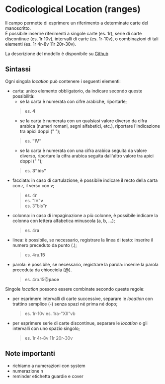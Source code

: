 # Codicological Location (ranges)

Il campo permette di esprimere un riferimento a determinate carte del manoscritto.  
È possibile inserire riferimenti a singole carte (es. 1r), serie di carte discontinue (es. 1r 10v), intervalli di carte (es. 1r-10v), o combinazioni di tali elementi (es. 1r 4r-8v 11r 20r-30v).  

La descrizione del modello è disponibile su [Github](https://github.com/vedph/cadmus-bricks-shell/blob/master/projects/myrmidon/cadmus-cod-location/README.md)  

## Sintassi
Ogni singola _location_ può contenere i seguenti elementi:
* carta: unico elemento obbligatorio, da indicare secondo queste possibilità:
  * se la carta è numerata con cifre arabiche, riportarle;
  > es. **4**
  * se la carta è numerata con un qualsiasi valore diverso da cifra arabica (numeri romani, segni alfabetici, etc.), riportare l'indicazione tra apici doppi (" ");
  > es. **"IV"**
  * se la carta è numerata con una cifra arabica seguita da valore diverso, riportare la cifra arabica seguita dall'altro valore tra apici doppi (" ");
  > es. **3"bis"**
* facciata: in caso di cartulazione, è possibile indicare il recto della carta con _r_, il verso con _v_;
  > es. 4**r**  
  > es. "IV"**v**  
  > es. 3"bis"**r**  
* colonna: in caso di impaginazione a più colonne, è possibile indicare la colonna con lettera alfabetica minuscola (a, b, ...);
  > es. 4r**a**  
* linea: è possibile, se necessario, registrare la linea di testo: inserire il numero preceduto da punto (.); 
  > es. 4ra.**15**  
* parola: è possibile, se necessario, registrare la parola: inserire la parola preceduta da chiocciola (@).  
  > es. 4ra.15@**pace**  

Singole _location_ possono essere combinate secondo queste regole:
* per esprimere intervalli di carte successive, separare le _location_ con trattino semplice (-) senza spazi né prima né dopo;  
  > es. 1r-10v
  > es. 1ra-"XII"vb
* per esprimere serie di carte discontinue, separare le _location_ o gli intervalli con uno spazio singolo; 
  > es. 1r 4r-8v 11r 20r-30v





## Note importanti
* richiamo a numerazioni con system
* numerazione n
* reminder etichetta guardie e cover
